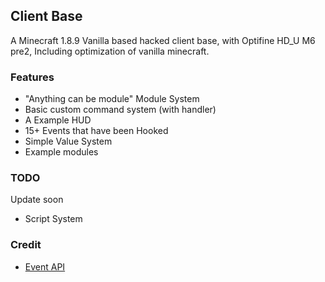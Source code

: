 ## Client Base

A Minecraft 1.8.9 Vanilla based hacked client base, with Optifine HD_U M6 pre2, Including optimization of vanilla
minecraft.

### Features

- "Anything can be module" Module System
- Basic custom command system (with handler)
- A Example HUD
- 15+ Events that have been Hooked
- Simple Value System
- Example modules

### TODO

Update soon

- Script System

### Credit

- [Event API](https://bitbucket.org/DarkMagician6/eventapi)